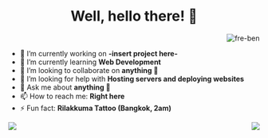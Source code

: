 <h1 align="center">
  Well, hello there! 🦝
</h1>
<p align="right"> <img src="https://komarev.com/ghpvc/?username=fre-ben&label=Profile%20views&color=0e75b6&style=flat" alt="fre-ben" /> </p>


- 🔭 I’m currently working on **-insert project here-**
- 🌱 I’m currently learning **Web Development**
- 👯 I’m looking to collaborate on **anything 🦝**
- 🤔 I’m looking for help with **Hosting servers and deploying websites**
- 💬 Ask me about **anything 🦝**
- 📫 How to reach me: **Right here**
- ⚡ Fun fact: **Rilakkuma Tattoo (Bangkok, 2am)**  
  
  
<p><img align="right" src="https://github-readme-stats.vercel.app/api/top-langs/?username=fre-ben&layout=compact&theme=radical&hide=ruby"></p>
<p><img align="left" src="https://github-readme-stats.vercel.app/api?username=fre-ben&show_icons=true&theme=radical"></p>


 <!--
**fre-ben/fre-ben** is a ✨ _special_ ✨ repository because its `README.md` (this file) appears on your GitHub profile.
Here are some ideas to get you started:
- 
- 😄 Pronouns: ...
- 
-->
